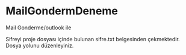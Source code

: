 # MailGondermDeneme
Mail Gonderme/outlook ile


Sifreyi proje dosyası içinde bulunan sifre.txt belgesinden çekmektedir. Dosya yolunu düzenleyiniz.
